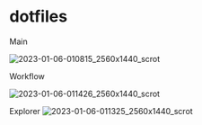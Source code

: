 # dotfiles
Main



![2023-01-06-010815_2560x1440_scrot](https://user-images.githubusercontent.com/42417471/210910727-13f8d810-6ae0-41e1-91a8-533efb553a2b.png)

Workflow


![2023-01-06-011426_2560x1440_scrot](https://user-images.githubusercontent.com/42417471/210910863-c5707dfe-2770-4146-ba3c-9e285e9b3ec1.png)

Explorer
![2023-01-06-011325_2560x1440_scrot](https://user-images.githubusercontent.com/42417471/210910871-59e05984-1236-4c88-87dd-537a1890d9a0.png)
